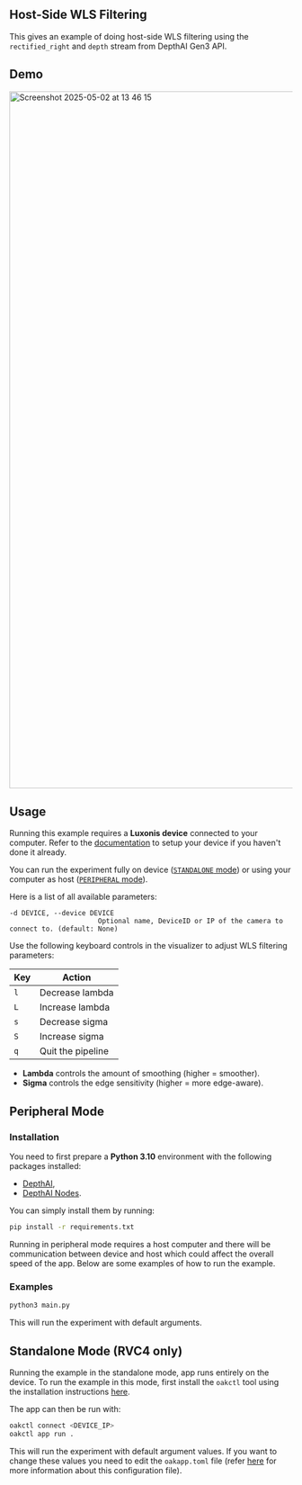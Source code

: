 ## Host-Side WLS Filtering

This gives an example of doing host-side WLS filtering using the `rectified_right` and `depth` stream from DepthAI Gen3 API.

## Demo

<img width="1239" alt="Screenshot 2025-05-02 at 13 46 15" src="https://github.com/user-attachments/assets/57f2f66e-a0a3-44b3-bb88-a2ae4a8c6e93" />

## Usage

Running this example requires a **Luxonis device** connected to your computer. Refer to the [documentation](https://stg.docs.luxonis.com/software/) to setup your device if you haven't done it already.

You can run the experiment fully on device ([`STANDALONE` mode](#standalone-mode-rvc4-only)) or using your computer as host ([`PERIPHERAL` mode](#peripheral-mode)).

Here is a list of all available parameters:

```
-d DEVICE, --device DEVICE
                      Optional name, DeviceID or IP of the camera to connect to. (default: None)
```

Use the following keyboard controls in the visualizer to adjust WLS filtering parameters:

| Key | Action            |
| --- | ----------------- |
| `l` | Decrease lambda   |
| `L` | Increase lambda   |
| `s` | Decrease sigma    |
| `S` | Increase sigma    |
| `q` | Quit the pipeline |

- **Lambda** controls the amount of smoothing (higher = smoother).
- **Sigma** controls the edge sensitivity (higher = more edge-aware).

## Peripheral Mode

### Installation

You need to first prepare a **Python 3.10** environment with the following packages installed:

- [DepthAI](https://pypi.org/project/depthai/),
- [DepthAI Nodes](https://pypi.org/project/depthai-nodes/).

You can simply install them by running:

```bash
pip install -r requirements.txt
```

Running in peripheral mode requires a host computer and there will be communication between device and host which could affect the overall speed of the app. Below are some examples of how to run the example.

### Examples

```bash
python3 main.py
```

This will run the experiment with default arguments.

## Standalone Mode (RVC4 only)

Running the example in the standalone mode, app runs entirely on the device.
To run the example in this mode, first install the `oakctl` tool using the installation instructions [here](https://stg.docs.luxonis.com/software/oak-apps/oakctl).

The app can then be run with:

```bash
oakctl connect <DEVICE_IP>
oakctl app run .
```

This will run the experiment with default argument values. If you want to change these values you need to edit the `oakapp.toml` file (refer [here](https://stg.docs.luxonis.com/software/oak-apps/configuration/) for more information about this configuration file).
